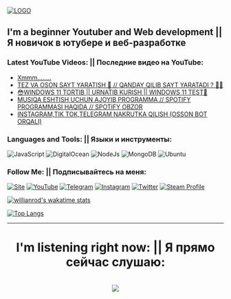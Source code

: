 [![LOGO](https://github.com/UZBase/UZBase/blob/main/assets/logo_1.jpg)](https://www.youtube.com/c/UZBase)

## I'm a beginner Youtuber and Web development || Я новичок в ютубере и веб-разработке

### Latest YouTube Videos: || Последние видео на YouTube:

<!-- YOUTUBE:START -->
- [Xmmm........](https://www.youtube.com/watch?v=FXDqi_C1TJ0)
- [TEZ VA OSON SAYT YARATISH 🧨 // QANDAY QILIB SAYT YARATADI ? 🤩🧨](https://www.youtube.com/watch?v=zqeHYeTXnps)
- [😳WINDOWS 11 TORTIB || URNATIB KURISH || WINDOWS 11 TEST🥺](https://www.youtube.com/watch?v=9psnSb8kxXY)
- [MUSIQA ESHTISH UCHUN AJOYIB PROGRAMMA // SPOTIFY PROGRAMMASI HAQIDA // SPOTIFY OBZOR](https://www.youtube.com/watch?v=GtQHqSyU7MQ)
- [INSTAGRAM,TIK TOK,TELEGRAM NAKRUTKA QILISH (OSSON BOT ORQALI)](https://www.youtube.com/watch?v=iDoutykpmUY)
<!-- YOUTUBE:END -->

### Languages and Tools: || Языки и инструменты:

![JavaScript](https://img.shields.io/badge/-JavaScript-1C0B1A?style=for-the-badge&logo=JavaScript&logoColor=E9D54D)
![DigitalOcean](https://img.shields.io/badge/-DigitalOcean-1C0B1A?style=for-the-badge&logo=DigitalOcean&logoColor=E9D54D)
![NodeJs](https://img.shields.io/badge/-NodeJS-1C0B1A?style=for-the-badge&logo=nodedotjs&logoColor=E9D54D)
![MongoDB](https://img.shields.io/badge/-MongoDB-1C0B1A?style=for-the-badge&logo=MongoDB&logoColor=E9D54D)
![Ubuntu](https://img.shields.io/badge/-ubuntu-1C0B1A?style=for-the-badge&logo=ubuntu&logoColor=E9D54D)

### Follow Me: || Подписывайтесь на меня:

[![Site](https://img.shields.io/badge/-MySite-1C0B1A?style=for-the-badge&logo=Internet&logoColor=FF0000)](https://UZBase.uz)
[![YouTube](https://img.shields.io/badge/-YouTube-1C0B1A?style=for-the-badge&logo=YouTube&logoColor=FF0000)](https://www.youtube.com/c/UZBase)
[![Telegram](https://img.shields.io/badge/-Telegram-1C0B1A?style=for-the-badge&logo=telegram&logoColor=27A0D9)](https://t.me/Um4rj0n)
[![Instagram](https://img.shields.io/badge/-Instagram-1C0B1A?style=for-the-badge&logo=instagram&logoColor=B4068E)](https://www.instagram.com/Um4rj0n)
[![Twitter](https://img.shields.io/badge/-Twitter-1C0B1A?style=for-the-badge&logo=Twitter&logoColor=1C9DEB)](https://twitter.com/UZBase)
[![Steam Profile](https://img.shields.io/badge/-Steam-1C0B1A?style=for-the-badge&logo=Steam&logoColor=FF0000)](https://steamcommunity.com/profiles/76561199014469830)

[![willianrod's wakatime stats](https://github-readme-stats.vercel.app/api/wakatime?username=willianrod)](https://github.com/UZBase/github-readme-stats)

[![Top Langs](https://github-readme-stats.vercel.app/api/top-langs/?username=UZBase&layout=compact)](https://github.com/UZBase/github-readme-stats)
<hr>
<h1 align="center">I'm listening right now: || Я прямо сейчас слушаю:</h1>
<br/>  

<div align="center"><img src="https://spotify-github-profile.vercel.app/api/view?uid=q7ln75i89tr8d9ctwlketujop&cover_image=true&theme=default" /></div>  

<br/>  
